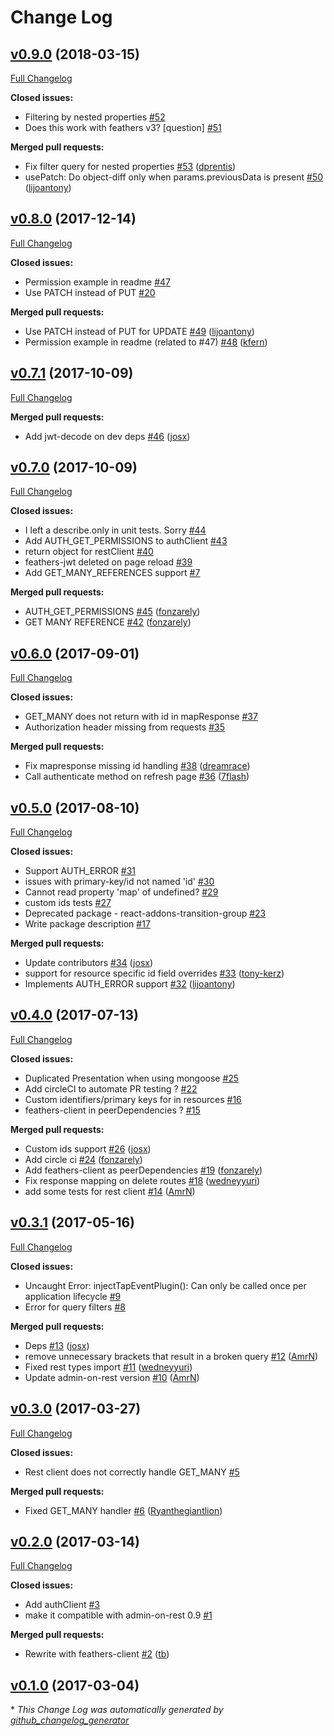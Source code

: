 # Change Log

## [v0.9.0](https://github.com/josx/aor-feathers-client/tree/v0.9.0) (2018-03-15)
[Full Changelog](https://github.com/josx/aor-feathers-client/compare/v0.8.0...v0.9.0)

**Closed issues:**

- Filtering by nested properties [\#52](https://github.com/josx/aor-feathers-client/issues/52)
- Does this work with feathers v3? \[question\] [\#51](https://github.com/josx/aor-feathers-client/issues/51)

**Merged pull requests:**

- Fix filter query for nested properties [\#53](https://github.com/josx/aor-feathers-client/pull/53) ([dprentis](https://github.com/dprentis))
- usePatch: Do object-diff only when params.previousData is present [\#50](https://github.com/josx/aor-feathers-client/pull/50) ([lijoantony](https://github.com/lijoantony))

## [v0.8.0](https://github.com/josx/aor-feathers-client/tree/v0.8.0) (2017-12-14)
[Full Changelog](https://github.com/josx/aor-feathers-client/compare/v0.7.1...v0.8.0)

**Closed issues:**

- Permission example in readme [\#47](https://github.com/josx/aor-feathers-client/issues/47)
- Use PATCH instead of PUT [\#20](https://github.com/josx/aor-feathers-client/issues/20)

**Merged pull requests:**

- Use PATCH instead of PUT for UPDATE [\#49](https://github.com/josx/aor-feathers-client/pull/49) ([lijoantony](https://github.com/lijoantony))
- Permission example in readme \(related to \#47\) [\#48](https://github.com/josx/aor-feathers-client/pull/48) ([kfern](https://github.com/kfern))

## [v0.7.1](https://github.com/josx/aor-feathers-client/tree/v0.7.1) (2017-10-09)
[Full Changelog](https://github.com/josx/aor-feathers-client/compare/v0.7.0...v0.7.1)

**Merged pull requests:**

- Add jwt-decode on dev deps [\#46](https://github.com/josx/aor-feathers-client/pull/46) ([josx](https://github.com/josx))

## [v0.7.0](https://github.com/josx/aor-feathers-client/tree/v0.7.0) (2017-10-09)
[Full Changelog](https://github.com/josx/aor-feathers-client/compare/v0.6.0...v0.7.0)

**Closed issues:**

- I left a describe.only in unit tests. Sorry [\#44](https://github.com/josx/aor-feathers-client/issues/44)
- Add AUTH\_GET\_PERMISSIONS to authClient [\#43](https://github.com/josx/aor-feathers-client/issues/43)
- return object for restClient [\#40](https://github.com/josx/aor-feathers-client/issues/40)
- feathers-jwt deleted on page reload [\#39](https://github.com/josx/aor-feathers-client/issues/39)
- Add GET\_MANY\_REFERENCES support [\#7](https://github.com/josx/aor-feathers-client/issues/7)

**Merged pull requests:**

- AUTH\_GET\_PERMISSIONS [\#45](https://github.com/josx/aor-feathers-client/pull/45) ([fonzarely](https://github.com/fonzarely))
- GET MANY REFERENCE [\#42](https://github.com/josx/aor-feathers-client/pull/42) ([fonzarely](https://github.com/fonzarely))

## [v0.6.0](https://github.com/josx/aor-feathers-client/tree/v0.6.0) (2017-09-01)
[Full Changelog](https://github.com/josx/aor-feathers-client/compare/v0.5.0...v0.6.0)

**Closed issues:**

- GET\_MANY does not return with id in mapResponse [\#37](https://github.com/josx/aor-feathers-client/issues/37)
- Authorization header missing from requests [\#35](https://github.com/josx/aor-feathers-client/issues/35)

**Merged pull requests:**

- Fix mapresponse missing id handling [\#38](https://github.com/josx/aor-feathers-client/pull/38) ([dreamrace](https://github.com/dreamrace))
- Call authenticate method on refresh page [\#36](https://github.com/josx/aor-feathers-client/pull/36) ([7flash](https://github.com/7flash))

## [v0.5.0](https://github.com/josx/aor-feathers-client/tree/v0.5.0) (2017-08-10)
[Full Changelog](https://github.com/josx/aor-feathers-client/compare/v0.4.0...v0.5.0)

**Closed issues:**

- Support AUTH\_ERROR [\#31](https://github.com/josx/aor-feathers-client/issues/31)
- issues with primary-key/id not named 'id' [\#30](https://github.com/josx/aor-feathers-client/issues/30)
- Cannot read property 'map' of undefined? [\#29](https://github.com/josx/aor-feathers-client/issues/29)
- custom ids tests [\#27](https://github.com/josx/aor-feathers-client/issues/27)
- Deprecated package - react-addons-transition-group [\#23](https://github.com/josx/aor-feathers-client/issues/23)
- Write package description [\#17](https://github.com/josx/aor-feathers-client/issues/17)

**Merged pull requests:**

- Update contributors [\#34](https://github.com/josx/aor-feathers-client/pull/34) ([josx](https://github.com/josx))
- support for resource specific id field overrides [\#33](https://github.com/josx/aor-feathers-client/pull/33) ([tony-kerz](https://github.com/tony-kerz))
- Implements AUTH\_ERROR support [\#32](https://github.com/josx/aor-feathers-client/pull/32) ([lijoantony](https://github.com/lijoantony))

## [v0.4.0](https://github.com/josx/aor-feathers-client/tree/v0.4.0) (2017-07-13)
[Full Changelog](https://github.com/josx/aor-feathers-client/compare/v0.3.1...v0.4.0)

**Closed issues:**

- Duplicated Presentation when using mongoose [\#25](https://github.com/josx/aor-feathers-client/issues/25)
- Add circleCI to automate PR testing ? [\#22](https://github.com/josx/aor-feathers-client/issues/22)
- Custom identifiers/primary keys for in resources [\#16](https://github.com/josx/aor-feathers-client/issues/16)
- feathers-client in peerDependencies ? [\#15](https://github.com/josx/aor-feathers-client/issues/15)

**Merged pull requests:**

- Custom ids support [\#26](https://github.com/josx/aor-feathers-client/pull/26) ([josx](https://github.com/josx))
- Add circle ci [\#24](https://github.com/josx/aor-feathers-client/pull/24) ([fonzarely](https://github.com/fonzarely))
- Add feathers-client as peerDependencies [\#19](https://github.com/josx/aor-feathers-client/pull/19) ([fonzarely](https://github.com/fonzarely))
- Fix response mapping on delete routes [\#18](https://github.com/josx/aor-feathers-client/pull/18) ([wedneyyuri](https://github.com/wedneyyuri))
- add some tests for rest client [\#14](https://github.com/josx/aor-feathers-client/pull/14) ([AmrN](https://github.com/AmrN))

## [v0.3.1](https://github.com/josx/aor-feathers-client/tree/v0.3.1) (2017-05-16)
[Full Changelog](https://github.com/josx/aor-feathers-client/compare/v0.3.0...v0.3.1)

**Closed issues:**

- Uncaught Error: injectTapEventPlugin\(\): Can only be called once per application lifecycle [\#9](https://github.com/josx/aor-feathers-client/issues/9)
- Error for query filters [\#8](https://github.com/josx/aor-feathers-client/issues/8)

**Merged pull requests:**

- Deps [\#13](https://github.com/josx/aor-feathers-client/pull/13) ([josx](https://github.com/josx))
- remove unnecessary brackets that result in a broken query [\#12](https://github.com/josx/aor-feathers-client/pull/12) ([AmrN](https://github.com/AmrN))
- Fixed rest types import [\#11](https://github.com/josx/aor-feathers-client/pull/11) ([wedneyyuri](https://github.com/wedneyyuri))
- Update admin-on-rest version [\#10](https://github.com/josx/aor-feathers-client/pull/10) ([AmrN](https://github.com/AmrN))

## [v0.3.0](https://github.com/josx/aor-feathers-client/tree/v0.3.0) (2017-03-27)
[Full Changelog](https://github.com/josx/aor-feathers-client/compare/v0.2.0...v0.3.0)

**Closed issues:**

- Rest client does not correctly handle GET\_MANY [\#5](https://github.com/josx/aor-feathers-client/issues/5)

**Merged pull requests:**

- Fixed GET\_MANY handler [\#6](https://github.com/josx/aor-feathers-client/pull/6) ([Ryanthegiantlion](https://github.com/Ryanthegiantlion))

## [v0.2.0](https://github.com/josx/aor-feathers-client/tree/v0.2.0) (2017-03-14)
[Full Changelog](https://github.com/josx/aor-feathers-client/compare/v0.1.0...v0.2.0)

**Closed issues:**

- Add authClient [\#3](https://github.com/josx/aor-feathers-client/issues/3)
- make it compatible with admin-on-rest 0.9 [\#1](https://github.com/josx/aor-feathers-client/issues/1)

**Merged pull requests:**

- Rewrite with feathers-client [\#2](https://github.com/josx/aor-feathers-client/pull/2) ([tb](https://github.com/tb))

## [v0.1.0](https://github.com/josx/aor-feathers-client/tree/v0.1.0) (2017-03-04)


\* *This Change Log was automatically generated by [github_changelog_generator](https://github.com/skywinder/Github-Changelog-Generator)*